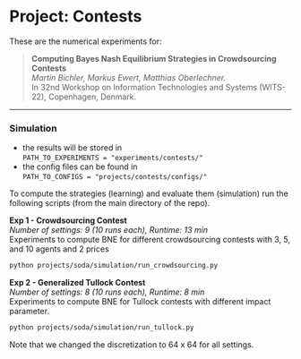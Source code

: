 # Project: Contests
These are the numerical experiments for:

>**Computing Bayes Nash Equilibrium Strategies in Crowdsourcing Contests**<br>
*Martin Bichler, Markus Ewert, Matthias Oberlechner.*<br>
In 32nd Workshop on Information Technologies and Systems (WITS-22), Copenhagen, Denmark.


---

### Simulation
- the results will be stored in<br> `PATH_TO_EXPERIMENTS = "experiments/contests/"` 
- the config files can be found in<br> `PATH_TO_CONFIGS = "projects/contests/configs/"`

To compute the strategies (learning) and evaluate them (simulation) run the following scripts (from the main directory of the repo).

**Exp 1 - Crowdsourcing Contest**<br>
*Number of settings: 9 (10 runs each), Runtime: 13 min*  <br>
Experiments to compute BNE for different crowdsourcing contests with 3, 5, and 10 agents and 2 prices
```bash
python projects/soda/simulation/run_crowdsourcing.py
```

**Exp 2 - Generalized Tullock Contest**<br>
*Number of settings: 8 (10 runs each), Runtime: 8 min*  <br>
Experiments to compute BNE for Tullock contests with different impact parameter.
```bash
python projects/soda/simulation/run_tullock.py
```
Note that we changed the discretization to 64 x 64 for all settings.